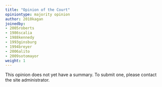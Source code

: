 ```yaml
---
title: "Opinion of the Court"
opiniontype: majority opinion
author: 2010kagan
joinedby:
- 2005roberts
- 1986scalia
- 1988kennedy
- 1993ginsburg
- 1994breyer
- 2006alito
- 2009sotomayor
weight: 1
---
```

This opinion does not yet have a summary. To submit one, please contact the site administrator.